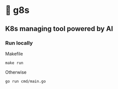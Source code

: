 # 🌌 g8s

## K8s managing tool powered by AI

### Run locally

Makefile

    make run

Otherwise

    go run cmd/main.go